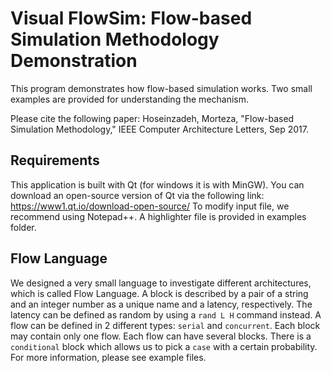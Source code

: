 # Visual FlowSim: Flow-based Simulation Methodology Demonstration
This program demonstrates how flow-based simulation works. Two small examples are provided for understanding the mechanism.

Please cite the following paper:
  Hoseinzadeh, Morteza, "Flow-based Simulation Methodology," IEEE Computer Architecture Letters, Sep 2017.
  
## Requirements
  This application is built with Qt (for windows it is with MinGW). You can download an open-source version of Qt via the following link:
    https://www1.qt.io/download-open-source/
  To modify input file, we recommend using Notepad++. A highlighter file is provided in examples folder.
  
## Flow Language
  We designed a very small language to investigate different architectures, which is called Flow Language. A block is described by a pair of a string and an integer number as a unique name and a latency, respectively. The latency can be defined as random by using a `rand L H` command instead.
  A flow can be defined in 2 different types: `serial` and `concurrent`. Each block may contain only one flow. Each flow can have several blocks. There is a `conditional` block which allows us to pick a `case` with a certain probability.
  For more information, please see example files.


